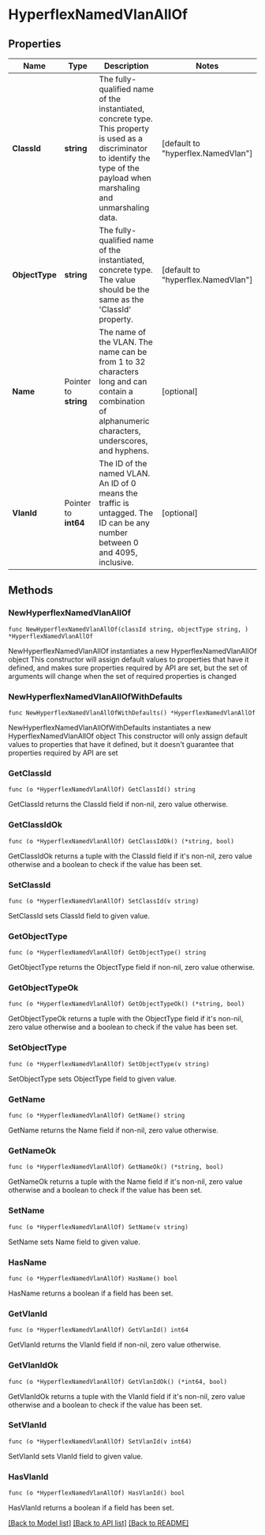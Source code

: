 # HyperflexNamedVlanAllOf

## Properties

Name | Type | Description | Notes
------------ | ------------- | ------------- | -------------
**ClassId** | **string** | The fully-qualified name of the instantiated, concrete type. This property is used as a discriminator to identify the type of the payload when marshaling and unmarshaling data. | [default to "hyperflex.NamedVlan"]
**ObjectType** | **string** | The fully-qualified name of the instantiated, concrete type. The value should be the same as the &#39;ClassId&#39; property. | [default to "hyperflex.NamedVlan"]
**Name** | Pointer to **string** | The name of the VLAN. The name can be from 1 to 32 characters long and can contain a combination of alphanumeric characters, underscores, and hyphens. | [optional] 
**VlanId** | Pointer to **int64** | The ID of the named VLAN. An ID of 0 means the traffic is untagged. The ID can be any number between 0 and 4095, inclusive. | [optional] 

## Methods

### NewHyperflexNamedVlanAllOf

`func NewHyperflexNamedVlanAllOf(classId string, objectType string, ) *HyperflexNamedVlanAllOf`

NewHyperflexNamedVlanAllOf instantiates a new HyperflexNamedVlanAllOf object
This constructor will assign default values to properties that have it defined,
and makes sure properties required by API are set, but the set of arguments
will change when the set of required properties is changed

### NewHyperflexNamedVlanAllOfWithDefaults

`func NewHyperflexNamedVlanAllOfWithDefaults() *HyperflexNamedVlanAllOf`

NewHyperflexNamedVlanAllOfWithDefaults instantiates a new HyperflexNamedVlanAllOf object
This constructor will only assign default values to properties that have it defined,
but it doesn't guarantee that properties required by API are set

### GetClassId

`func (o *HyperflexNamedVlanAllOf) GetClassId() string`

GetClassId returns the ClassId field if non-nil, zero value otherwise.

### GetClassIdOk

`func (o *HyperflexNamedVlanAllOf) GetClassIdOk() (*string, bool)`

GetClassIdOk returns a tuple with the ClassId field if it's non-nil, zero value otherwise
and a boolean to check if the value has been set.

### SetClassId

`func (o *HyperflexNamedVlanAllOf) SetClassId(v string)`

SetClassId sets ClassId field to given value.


### GetObjectType

`func (o *HyperflexNamedVlanAllOf) GetObjectType() string`

GetObjectType returns the ObjectType field if non-nil, zero value otherwise.

### GetObjectTypeOk

`func (o *HyperflexNamedVlanAllOf) GetObjectTypeOk() (*string, bool)`

GetObjectTypeOk returns a tuple with the ObjectType field if it's non-nil, zero value otherwise
and a boolean to check if the value has been set.

### SetObjectType

`func (o *HyperflexNamedVlanAllOf) SetObjectType(v string)`

SetObjectType sets ObjectType field to given value.


### GetName

`func (o *HyperflexNamedVlanAllOf) GetName() string`

GetName returns the Name field if non-nil, zero value otherwise.

### GetNameOk

`func (o *HyperflexNamedVlanAllOf) GetNameOk() (*string, bool)`

GetNameOk returns a tuple with the Name field if it's non-nil, zero value otherwise
and a boolean to check if the value has been set.

### SetName

`func (o *HyperflexNamedVlanAllOf) SetName(v string)`

SetName sets Name field to given value.

### HasName

`func (o *HyperflexNamedVlanAllOf) HasName() bool`

HasName returns a boolean if a field has been set.

### GetVlanId

`func (o *HyperflexNamedVlanAllOf) GetVlanId() int64`

GetVlanId returns the VlanId field if non-nil, zero value otherwise.

### GetVlanIdOk

`func (o *HyperflexNamedVlanAllOf) GetVlanIdOk() (*int64, bool)`

GetVlanIdOk returns a tuple with the VlanId field if it's non-nil, zero value otherwise
and a boolean to check if the value has been set.

### SetVlanId

`func (o *HyperflexNamedVlanAllOf) SetVlanId(v int64)`

SetVlanId sets VlanId field to given value.

### HasVlanId

`func (o *HyperflexNamedVlanAllOf) HasVlanId() bool`

HasVlanId returns a boolean if a field has been set.


[[Back to Model list]](../README.md#documentation-for-models) [[Back to API list]](../README.md#documentation-for-api-endpoints) [[Back to README]](../README.md)


